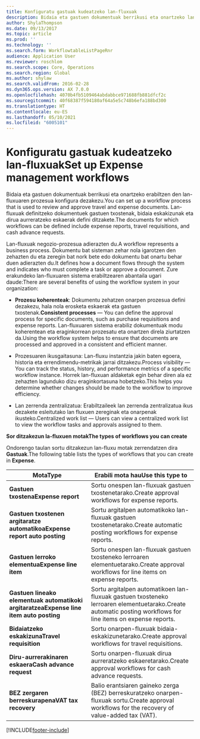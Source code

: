```yaml
---
title: Konfiguratu gastuak kudeatzeko lan-fluxuak
description: Bidaia eta gastuen dokumentuak berrikusi eta onartzeko lan-fluxuaren prozesua konfigura dezakezu.
author: ShylaThompson
ms.date: 09/13/2017
ms.topic: article
ms.prod: ''
ms.technology: ''
ms.search.form: WorkflowtableListPageRnr
audience: Application User
ms.reviewer: roschlom
ms.search.scope: Core, Operations
ms.search.region: Global
ms.author: shylaw
ms.search.validFrom: 2016-02-28
ms.dyn365.ops.version: AX 7.0.0
ms.openlocfilehash: 4070b4fb5109464abdabbce971688fb881dfcf2c
ms.sourcegitcommit: 40f68387f594180af64a5e5c748b6efa188bd300
ms.translationtype: HT
ms.contentlocale: eu-ES
ms.lasthandoff: 05/10/2021
ms.locfileid: "6005101"
---
```

# <a name="set-up-expense-management-workflows"></a><span data-ttu-id="3495d-103">Konfiguratu gastuak kudeatzeko lan-fluxuak</span><span class="sxs-lookup"><span data-stu-id="3495d-103">Set up Expense management workflows</span></span>

<span data-ttu-id="3495d-104">Bidaia eta gastuen dokumentuak berrikusi eta onartzeko erabiltzen den lan-fluxuaren prozesua konfigura dezakezu.</span><span class="sxs-lookup"><span data-stu-id="3495d-104">You can set up a workflow process that is used to review and approve travel and expense documents.</span></span> <span data-ttu-id="3495d-105">Lan-fluxuak definitzeko dokumentuek gastuen txostenak, bidaia eskakizunak eta dirua aurreratzeko eskaerak defini ditzakete.</span><span class="sxs-lookup"><span data-stu-id="3495d-105">The documents for which workflows can be defined include expense reports, travel requisitions, and cash advance requests.</span></span>

<span data-ttu-id="3495d-106">Lan-fluxuak negozio-prozesua adierazten du.</span><span class="sxs-lookup"><span data-stu-id="3495d-106">A workflow represents a business process.</span></span> <span data-ttu-id="3495d-107">Dokumentu bat sisteman zehar nola igarotzen den zehazten du eta zeregin bat nork bete edo dokumentu bat onartu behar duen adierazten du.</span><span class="sxs-lookup"><span data-stu-id="3495d-107">It defines how a document flows through the system and indicates who must complete a task or approve a document.</span></span> <span data-ttu-id="3495d-108">Zure erakundeko lan-fluxuaren sistema erabiltzearen abantaila ugari daude:</span><span class="sxs-lookup"><span data-stu-id="3495d-108">There are several benefits of using the workflow system in your organization:</span></span>

-   <span data-ttu-id="3495d-109">**Prozesu koherenteak**: Dokumentu zehatzen onarpen prozesua defini dezakezu, hala nola erosketa eskaerak eta gastuen txostenak.</span><span class="sxs-lookup"><span data-stu-id="3495d-109">**Consistent processes** — You can define the approval process for specific documents, such as purchase requisitions and expense reports.</span></span> <span data-ttu-id="3495d-110">Lan-fluxuaren sistema erabiliz dokumentuak modu koherentean eta eraginkorrean prozesatu eta onartzen direla ziurtatzen da.</span><span class="sxs-lookup"><span data-stu-id="3495d-110">Using the workflow system helps to ensure that documents are processed and approved in a consistent and efficient manner.</span></span>

-   <span data-ttu-id="3495d-111">Prozesuaren ikusgaitasuna: Lan-fluxu instantzia jakin baten egoera, historia eta errendimendu-metrikak jarrai ditzakezu.</span><span class="sxs-lookup"><span data-stu-id="3495d-111">Process visibility — You can track the status, history, and performance metrics of a specific workflow instance.</span></span> <span data-ttu-id="3495d-112">Horrek lan-fluxuan aldaketak egin behar diren ala ez zehazten lagunduko dizu eraginkortasuna hobetzeko.</span><span class="sxs-lookup"><span data-stu-id="3495d-112">This helps you determine whether changes should be made to the workflow to improve efficiency.</span></span>

-   <span data-ttu-id="3495d-113">Lan zerrenda zentralizatua: Erabiltzaileek lan zerrenda zentralizatua ikus dezakete esleitutako lan fluxuen zereginak eta onarpenak ikusteko.</span><span class="sxs-lookup"><span data-stu-id="3495d-113">Centralized work list — Users can view a centralized work list to view the workflow tasks and approvals assigned to them.</span></span> 

<span data-ttu-id="3495d-114">**Sor ditzakezun la-fluxuen motak**</span><span class="sxs-lookup"><span data-stu-id="3495d-114">**The types of workflows you can create**</span></span>

<span data-ttu-id="3495d-115">Ondorengo taulan sortu ditzakezun lan-fluxu motak zerrendatzen dira **Gastuak**.</span><span class="sxs-lookup"><span data-stu-id="3495d-115">The following table lists the types of workflows that you can create in **Expense**.</span></span>


|              <span data-ttu-id="3495d-116"><strong>Mota</strong></span><span class="sxs-lookup"><span data-stu-id="3495d-116"><strong>Type</strong></span></span>              |                   <span data-ttu-id="3495d-117"><strong>Erabili mota hau</strong></span><span class="sxs-lookup"><span data-stu-id="3495d-117"><strong>Use this type to</strong></span></span>                   |
|-------------------------------------------------|-----------------------------------------------------------------------|
|         <span data-ttu-id="3495d-118"><strong>Gastuen txostena</strong></span><span class="sxs-lookup"><span data-stu-id="3495d-118"><strong>Expense report</strong></span></span>         |            <span data-ttu-id="3495d-119">Sortu onespen lan-fluxuak gastuen txostenetarako.</span><span class="sxs-lookup"><span data-stu-id="3495d-119">Create approval workflows for expense reports.</span></span>             |
|  <span data-ttu-id="3495d-120"><strong>Gastuen txostenen argitaratze automatikoa</strong></span><span class="sxs-lookup"><span data-stu-id="3495d-120"><strong>Expense report auto posting</strong></span></span>   |        <span data-ttu-id="3495d-121">Sortu argitalpen automatikoko lan-fluxuak gastuen txostenetarako.</span><span class="sxs-lookup"><span data-stu-id="3495d-121">Create automatic posting workflows for expense reports.</span></span>        |
|       <span data-ttu-id="3495d-122"><strong>Gastuen lerroko elementua</strong></span><span class="sxs-lookup"><span data-stu-id="3495d-122"><strong>Expense line item</strong></span></span>        |     <span data-ttu-id="3495d-123">Sortu onespen lan-fluxuak gastuen txosteneko lerroaren elementuetarako.</span><span class="sxs-lookup"><span data-stu-id="3495d-123">Create approval workflows for line items on expense reports.</span></span>      |
| <span data-ttu-id="3495d-124"><strong>Gastuen lineako elementuak automatikoki argitaratzea</strong></span><span class="sxs-lookup"><span data-stu-id="3495d-124"><strong>Expense line item auto posting</strong></span></span> | <span data-ttu-id="3495d-125">Sortu argitalpen automatikoen lan-fluxuak gastuen txosteneko lerroaren elementuetarako.</span><span class="sxs-lookup"><span data-stu-id="3495d-125">Create automatic posting workflows for line items on expense reports.</span></span> |
|       <span data-ttu-id="3495d-126"><strong>Bidaiatzeko eskakizuna</strong></span><span class="sxs-lookup"><span data-stu-id="3495d-126"><strong>Travel requisition</strong></span></span>       |          <span data-ttu-id="3495d-127">Sortu onarpen-fluxuak bidaia-eskakizunetarako.</span><span class="sxs-lookup"><span data-stu-id="3495d-127">Create approval workflows for travel requisitions.</span></span>           |
|      <span data-ttu-id="3495d-128"><strong>Diru-aurrerakinaren eskaera</strong></span><span class="sxs-lookup"><span data-stu-id="3495d-128"><strong>Cash advance request</strong></span></span>      |         <span data-ttu-id="3495d-129">Sortu onarpen-fluxuak dirua aurreratzeko eskaeretarako.</span><span class="sxs-lookup"><span data-stu-id="3495d-129">Create approval workflows for cash advance requests.</span></span>          |
|        <span data-ttu-id="3495d-130"><strong>BEZ zergaren berreskurapena</strong></span><span class="sxs-lookup"><span data-stu-id="3495d-130"><strong>VAT tax recovery</strong></span></span>        | <span data-ttu-id="3495d-131">Balio erantsiaren gaineko zerga (BEZ) berreskuratzeko onarpen-fluxuak sortu.</span><span class="sxs-lookup"><span data-stu-id="3495d-131">Create approval workflows for the recovery of value-added tax (VAT).</span></span>  |



[!INCLUDE[footer-include](../includes/footer-banner.md)]